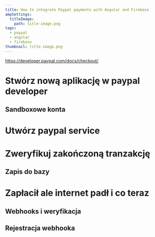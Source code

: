 ```yaml
---
title: How to integrate Paypal payments with Angular and Firebase
ampSettings:
  titleImage:
    path: title-image.png
tags:
  - paypal
  - angular
  - firebase
thumbnail: title-image.png
---
```



https://developer.paypal.com/docs/checkout/

# Stwórz nową aplikację w paypal developer

## Sandboxowe konta

# Utwórz paypal service

# Zweryfikuj zakończoną tranzakcję

## Zapis do bazy

# Zapłacił ale internet padł i co teraz

## Webhooks i weryfikacja

## Rejestracja webhooka

